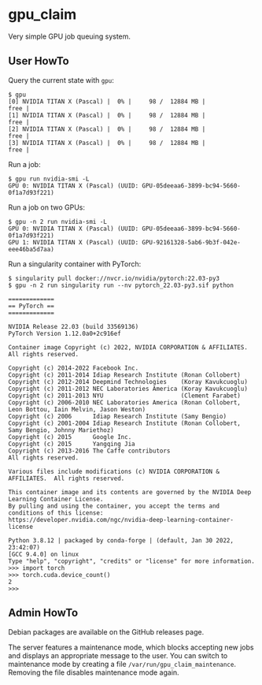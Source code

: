 gpu_claim
=========

Very simple GPU job queuing system.

User HowTo
----------

Query the current state with `gpu`:

```console
$ gpu
[0] NVIDIA TITAN X (Pascal) |  0% |     98 /  12884 MB |                  free |
[1] NVIDIA TITAN X (Pascal) |  0% |     98 /  12884 MB |                  free |
[2] NVIDIA TITAN X (Pascal) |  0% |     98 /  12884 MB |                  free |
[3] NVIDIA TITAN X (Pascal) |  0% |     98 /  12884 MB |                  free |
```

Run a job:

```console
$ gpu run nvidia-smi -L
GPU 0: NVIDIA TITAN X (Pascal) (UUID: GPU-05deeaa6-3899-bc94-5660-0f1a7d93f221)
```

Run a job on two GPUs:

```console
$ gpu -n 2 run nvidia-smi -L
GPU 0: NVIDIA TITAN X (Pascal) (UUID: GPU-05deeaa6-3899-bc94-5660-0f1a7d93f221)
GPU 1: NVIDIA TITAN X (Pascal) (UUID: GPU-92161328-5ab6-9b3f-042e-eee46ba5d7aa)
```

Run a singularity container with PyTorch:

```console
$ singularity pull docker://nvcr.io/nvidia/pytorch:22.03-py3
$ gpu -n 2 run singularity run --nv pytorch_22.03-py3.sif python

=============
== PyTorch ==
=============

NVIDIA Release 22.03 (build 33569136)
PyTorch Version 1.12.0a0+2c916ef

Container image Copyright (c) 2022, NVIDIA CORPORATION & AFFILIATES. All rights reserved.

Copyright (c) 2014-2022 Facebook Inc.
Copyright (c) 2011-2014 Idiap Research Institute (Ronan Collobert)
Copyright (c) 2012-2014 Deepmind Technologies    (Koray Kavukcuoglu)
Copyright (c) 2011-2012 NEC Laboratories America (Koray Kavukcuoglu)
Copyright (c) 2011-2013 NYU                      (Clement Farabet)
Copyright (c) 2006-2010 NEC Laboratories America (Ronan Collobert, Leon Bottou, Iain Melvin, Jason Weston)
Copyright (c) 2006      Idiap Research Institute (Samy Bengio)
Copyright (c) 2001-2004 Idiap Research Institute (Ronan Collobert, Samy Bengio, Johnny Mariethoz)
Copyright (c) 2015      Google Inc.
Copyright (c) 2015      Yangqing Jia
Copyright (c) 2013-2016 The Caffe contributors
All rights reserved.

Various files include modifications (c) NVIDIA CORPORATION & AFFILIATES.  All rights reserved.

This container image and its contents are governed by the NVIDIA Deep Learning Container License.
By pulling and using the container, you accept the terms and conditions of this license:
https://developer.nvidia.com/ngc/nvidia-deep-learning-container-license

Python 3.8.12 | packaged by conda-forge | (default, Jan 30 2022, 23:42:07)
[GCC 9.4.0] on linux
Type "help", "copyright", "credits" or "license" for more information.
>>> import torch
>>> torch.cuda.device_count()
2
>>>
```

Admin HowTo
-----------

Debian packages are available on the GitHub releases page.

The server features a maintenance mode, which blocks accepting new jobs
and displays an appropriate message to the user. You can switch to
maintenance mode by creating a file `/var/run/gpu_claim_maintenance`.
Removing the file disables maintenance mode again.
